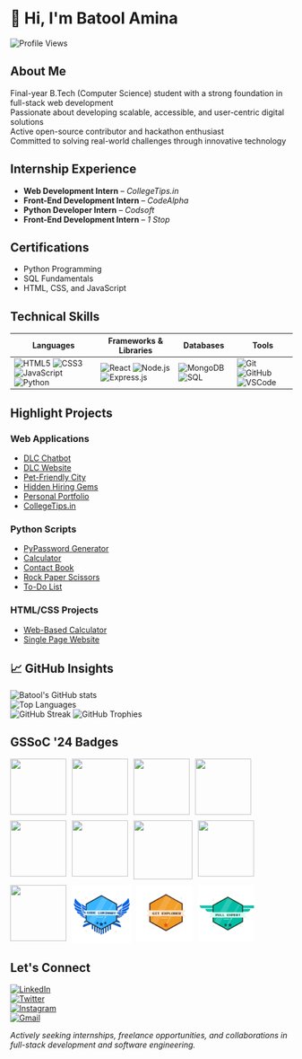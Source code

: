 # 👋 Hi, I'm Batool Amina

![Profile Views](https://komarev.com/ghpvc/?username=BatoolAmina&color=red)

## About Me

Final-year B.Tech (Computer Science) student with a strong foundation in full-stack web development  
Passionate about developing scalable, accessible, and user-centric digital solutions  
Active open-source contributor and hackathon enthusiast  
Committed to solving real-world challenges through innovative technology

## Internship Experience

- **Web Development Intern** – *CollegeTips.in*
- **Front-End Development Intern** – *CodeAlpha*  
- **Python Developer Intern** – *Codsoft*  
- **Front-End Development Intern** – *1 Stop*  

## Certifications

- Python Programming  
- SQL Fundamentals  
- HTML, CSS, and JavaScript 

## Technical Skills

| Languages | Frameworks & Libraries | Databases | Tools |
|-----------|------------------------|-----------|-------|
| ![HTML5](https://img.shields.io/badge/HTML5-E34F26?logo=html5&logoColor=white) ![CSS3](https://img.shields.io/badge/CSS3-1572B6?logo=css3&logoColor=white) ![JavaScript](https://img.shields.io/badge/JavaScript-F7DF1E?logo=javascript&logoColor=black) ![Python](https://img.shields.io/badge/Python-3776AB?logo=python&logoColor=white) | ![React](https://img.shields.io/badge/React-20232A?logo=react&logoColor=61DAFB) ![Node.js](https://img.shields.io/badge/Node.js-339933?logo=nodedotjs&logoColor=white) ![Express.js](https://img.shields.io/badge/Express.js-000000?logo=express&logoColor=white) | ![MongoDB](https://img.shields.io/badge/MongoDB-47A248?logo=mongodb&logoColor=white) ![SQL](https://img.shields.io/badge/SQL-4479A1?logo=postgresql&logoColor=white) | ![Git](https://img.shields.io/badge/Git-F05032?logo=git&logoColor=white) ![GitHub](https://img.shields.io/badge/GitHub-181717?logo=github&logoColor=white) ![VSCode](https://img.shields.io/badge/VS%20Code-007ACC?logo=visualstudiocode&logoColor=white) |

## Highlight Projects

### Web Applications

- [DLC Chatbot](https://github.com/BatoolAmina/DLC-Chatbot)
- [DLC Website](https://github.com/BatoolAmina/DLC_Website_BatoolAmina)
- [Pet-Friendly City](https://github.com/BatoolAmina/Pet-Friendly-City)
- [Hidden Hiring Gems](https://github.com/BatoolAmina/Hidden-Hiring-Gems) 
- [Personal Portfolio](https://github.com/BatoolAmina/portfolio)
- [CollegeTips.in](https://github.com/BatoolAmina/CollegeTips.in)

### Python Scripts

- [PyPassword Generator](https://github.com/BatoolAmina/CODSOFT/blob/main/PasswordGenerator.py)  
- [Calculator](https://github.com/BatoolAmina/CODSOFT/blob/main/Calculator.py)  
- [Contact Book](https://github.com/BatoolAmina/CODSOFT/blob/main/ContactBook.py)  
- [Rock Paper Scissors](https://github.com/BatoolAmina/CODSOFT/blob/main/RockPaperScissor.py)  
- [To-Do List](https://github.com/BatoolAmina/CODSOFT/blob/main/ToDoList.py)

### HTML/CSS Projects

- [Web-Based Calculator](https://github.com/BatoolAmina/HtmlAndBootstrapCalculator)  
- [Single Page Website](https://github.com/BatoolAmina/SinglePageWebsite)  

## 📈 GitHub Insights

![Batool's GitHub stats](https://github-readme-stats.vercel.app/api?username=BatoolAmina&show_icons=true&theme=radical)  
![Top Languages](https://github-readme-stats.vercel.app/api/top-langs/?username=BatoolAmina&layout=compact&theme=radical)  
![GitHub Streak](https://github-readme-streak-stats.herokuapp.com/?user=BatoolAmina&theme=tokyonight)
![GitHub Trophies](https://github-profile-trophy.vercel.app/?username=BatoolAmina&theme=radical)

## GSSoC '24 Badges

<div align='center' style='display:flex; flex-wrap:wrap; gap:10px;'>
  <img src="https://raw.githubusercontent.com/GSSoC24/Postman-Challenge/main/docs/assets/Postman%20White.png" width="100px" height="100px" />
  <img src="https://raw.githubusercontent.com/GSSoC24/Postman-Challenge/main/docs/assets/1.png" width="100px" height="100px" />
  <img src="https://raw.githubusercontent.com/GSSoC24/Postman-Challenge/main/docs/assets/2.png" width="100px" height="100px" />
  <img src="https://raw.githubusercontent.com/GSSoC24/Postman-Challenge/main/docs/assets/3.png" width="100px" height="100px" />
  <img src="https://raw.githubusercontent.com/GSSoC24/Postman-Challenge/main/docs/assets/4.png" width="100px" height="100px" />
  <img src="https://raw.githubusercontent.com/GSSoC24/Postman-Challenge/main/docs/assets/5.png" width="100px" height="100px" />
  <img src="https://raw.githubusercontent.com/GSSoC24/Postman-Challenge/main/docs/assets/6.png" width="105px" height="105px" />
  <img src="https://raw.githubusercontent.com/GSSoC24/Postman-Challenge/main/docs/assets/7.png" width="100px" height="100px" />
  <img src="https://raw.githubusercontent.com/GSSoC24/Postman-Challenge/main/docs/assets/8.png" width="100px" height="100px" />
  <img src="https://raw.githubusercontent.com/GSSoC24/Contributor/refs/heads/main/assets/Code%20Luminary.png" width="105px" height="105px" />
  <img src="https://raw.githubusercontent.com/GSSoC24/Contributor/refs/heads/main/assets/Git%20Explorer.png" width="100px" height="100px" />
  <img src="https://raw.githubusercontent.com/GSSoC24/Contributor/refs/heads/main/assets/Pull%20Expert.png" width="100px" height="100px" />
</div>

## Let's Connect

[![LinkedIn](https://img.shields.io/badge/LinkedIn-blue?logo=linkedin&logoColor=white)](https://www.linkedin.com/in/batool-amina/)  
[![Twitter](https://img.shields.io/badge/Twitter-1DA1F2?logo=twitter&logoColor=white)](https://x.com/Batool_Amina786)  
[![Instagram](https://img.shields.io/badge/Instagram-E4405F?logo=instagram&logoColor=white)](https://www.instagram.com/aminaaa.batool.786/)  
[![Gmail](https://img.shields.io/badge/Gmail-red?logo=gmail&logoColor=white)](mailto:batool.amina.110@gmail.com)

*Actively seeking internships, freelance opportunities, and collaborations in full-stack development and software engineering.*
